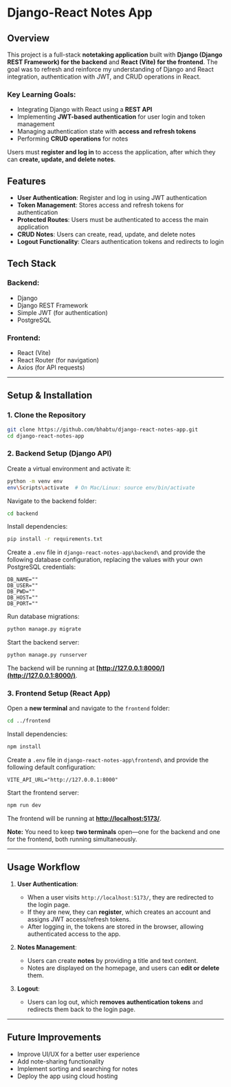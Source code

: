 # Django-React Notes App

## Overview

This project is a full-stack **notetaking application** built with **Django (Django 
REST Framework) for the backend** and **React (Vite) for the frontend**. The goal 
was to refresh and reinforce my understanding of Django and React integration, 
authentication with JWT, and CRUD operations in React.

### Key Learning Goals:
- Integrating Django with React using a **REST API**
- Implementing **JWT-based authentication** for user login and token management
- Managing authentication state with **access and refresh tokens**
- Performing **CRUD operations** for notes

Users must **register and log in** to access the application, after which they 
can **create, update, and delete notes**.

## Features

- **User Authentication**: Register and log in using JWT authentication
- **Token Management**: Stores access and refresh tokens for authentication
- **Protected Routes**: Users must be authenticated to access the main application
- **CRUD Notes**: Users can create, read, update, and delete notes
- **Logout Functionality**: Clears authentication tokens and redirects to login

## Tech Stack

### Backend:

- Django
- Django REST Framework
- Simple JWT (for authentication)
- PostgreSQL

### Frontend:

- React (Vite)
- React Router (for navigation)
- Axios (for API requests)

---

## Setup & Installation

### 1. Clone the Repository

```sh
git clone https://github.com/bhabtu/django-react-notes-app.git
cd django-react-notes-app
```

### 2. Backend Setup (Django API)

Create a virtual environment and activate it:

```sh
python -m venv env
env\Scripts\activate  # On Mac/Linux: source env/bin/activate
```

Navigate to the backend folder:

```sh
cd backend
```

Install dependencies:

```sh
pip install -r requirements.txt
```

Create a `.env` file in `django-react-notes-app\backend\` and provide the following 
database configuration, replacing the values with your own PostgreSQL credentials:

```
DB_NAME=""
DB_USER=""
DB_PWD=""
DB_HOST=""
DB_PORT=""
```

Run database migrations:

```sh
python manage.py migrate
```

Start the backend server:

```sh
python manage.py runserver
```

The backend will be running at **[http://127.0.0.1:8000/](http://127.0.0.1:8000/)**.

### 3. Frontend Setup (React App)

Open a **new terminal** and navigate to the `frontend` folder:

```sh
cd ../frontend
```

Install dependencies:

```sh
npm install
```

Create a `.env` file in `django-react-notes-app\frontend\` and provide the following 
default configuration:

```
VITE_API_URL="http://127.0.0.1:8000"
```

Start the frontend server:

```sh
npm run dev
```

The frontend will be running at **[http://localhost:5173/](http://localhost:5173/)**.

**Note:** You need to keep **two terminals** open—one for the backend and one for 
the frontend, both running simultaneously.

---

## Usage Workflow

1. **User Authentication**:

   - When a user visits `http://localhost:5173/`, they are redirected to the login page.
   - If they are new, they can **register**, which creates an account and assigns 
   JWT access/refresh tokens.
   - After logging in, the tokens are stored in the browser, allowing authenticated 
   access to the app.

2. **Notes Management**:

   - Users can create **notes** by providing a title and text content.
   - Notes are displayed on the homepage, and users can **edit or delete** them.

3. **Logout**:

   - Users can log out, which **removes authentication tokens** and redirects them 
   back to the login page.

---

## Future Improvements

- Improve UI/UX for a better user experience
- Add note-sharing functionality
- Implement sorting and searching for notes
- Deploy the app using cloud hosting